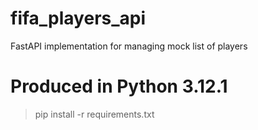 # fifa_players_api
FastAPI implementation for managing mock list of players

# Produced in Python 3.12.1

> pip install -r requirements.txt
